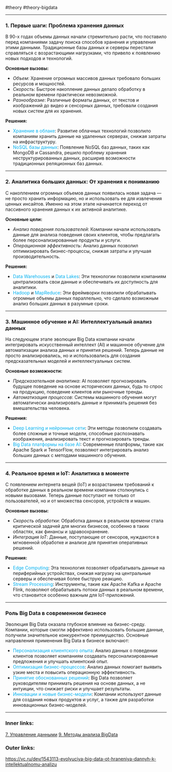 #theory #theory-bigdata
 
---
### 1. Первые шаги: Проблема хранения данных
В 90-х годах объемы данных начали стремительно расти, что поставило перед компаниями задачу поиска способов хранения и управления этими данными. 
Традиционные базы данных и серверы перестали справляться с возрастающими нагрузками, что привело к появлению новых подходов и технологий.

**Основные вызовы:**
- *Объем*: Хранение огромных массивов данных требовало больших ресурсов и мощностей.
- *Скорость*: Быстрое накопление данных делало обработку в реальном времени практически невозможной.
- *Разнообразие*: Различные форматы данных, от текстов и изображений до видео и сенсорных данных, требовали создания новых систем для их хранения.

**Решения:**
- <font color="#00b0f0">Хранение в облаке</font>: Развитие облачных технологий позволило компаниям хранить данные на удаленных серверах, снижая затраты на инфраструктуру.
- <font color="#00b0f0">NoSQL базы данных</font>: Появление NoSQL баз данных, таких как MongoDB и Cassandra, решило проблему хранения неструктурированных данных, расширив возможности традиционных реляционных баз данных.
---
### 2. Аналитика больших данных: От хранения к пониманию
С накоплением огромных объемов данных появилась новая задача — не просто хранить информацию, но и использовать ее для извлечения ценных инсайтов. 
Именно на этом этапе начинается переход от пассивного хранения данных к их активной аналитике.

**Основные цели:**
- *Анализ поведения пользователей*: Компании начали использовать данные для анализа поведения своих клиентов, чтобы предлагать более персонализированные продукты и услуги.
- *Операционная эффективность*: Анализ данных позволил оптимизировать бизнес-процессы, снижая затраты и улучшая производительность.

**Решения:**
- <font color="#00b0f0">Data Warehouses</font> и <font color="#00b0f0">Data Lakes</font>: Эти технологии позволили компаниям централизовать свои данные и обеспечивать их доступность для аналитики.
- <font color="#00b0f0">Hadoop</font> и <font color="#00b0f0">MapReduce</font>: Эти фреймворки позволили обрабатывать огромные объемы данных параллельно, что сделало возможным анализ больших данных в разумные сроки.
---
### 3. Машинное обучение и AI: Интеллектуальный анализ данных
На следующем этапе эволюции Big Data компании начали интегрировать искусственный интеллект (AI) и машинное обучение для автоматизации анализа данных и принятия решений. 
Теперь данные не просто анализировались, но и использовались для создания предсказательных моделей и интеллектуальных систем.

**Основные возможности:**
- *Предсказательная аналитика*: AI позволяет прогнозировать будущее поведение на основе исторических данных, будь то спрос на продукцию, поведение клиентов или рыночные тренды.
- *Автоматизация процессов*: Системы машинного обучения могут автоматически анализировать данные и принимать решения без вмешательства человека.

**Решения:**
- <font color="#00b0f0">Deep Learning и нейронные сети</font>: Эти методы позволили создавать более сложные и точные модели, способные распознавать изображения, анализировать текст и прогнозировать тренды.
- <font color="#00b0f0">Big Data платформы на базе AI</font>: Современные платформы, такие как Apache Spark и TensorFlow, позволяют интегрировать анализ больших данных с методами машинного обучения.
---
### 4. Реальное время и IoT: Аналитика в моменте
С появлением интернета вещей (IoT) и возрастанием требований к обработке данных в реальном времени компании столкнулись с новыми вызовами. 
Теперь данные поступают не только от пользователей, но и от множества сенсоров, устройств и машин.

**Основные вызовы:**
- *Скорость обработки*: Обработка данных в реальном времени стала критической задачей для многих бизнесов, особенно в таких областях, как финансы и здравоохранение.
- *Интеграция IoT*: Данные, поступающие от сенсоров, нуждаются в мгновенной обработке и анализе для принятия оперативных решений.

**Решения:**
- <font color="#00b0f0">Edge Computing</font>: Эта технология позволяет обрабатывать данные на периферийных устройствах, снижая нагрузку на центральные серверы и обеспечивая более быструю реакцию.
- <font color="#00b0f0">Stream Processing</font>: Инструменты, такие как Apache Kafka и Apache Flink, позволяют обрабатывать потоки данных в реальном времени, что становится особенно важным для IoT-приложений.
---
### Роль Big Data в современном бизнесе
Эволюция Big Data оказала глубокое влияние на бизнес-среду. Компании, которые смогли эффективно использовать большие данные, получили значительное конкурентное преимущество. Основные направления применения Big Data в бизнесе включают:

- <font color="#00b0f0">Персонализация клиентского опыта</font>: Анализ данных о поведении клиентов позволяет компаниям создавать персонализированные предложения и улучшать клиентский опыт.
- <font color="#00b0f0">Оптимизация бизнес-процессов</font>: Анализ данных помогает выявить узкие места и повысить операционную эффективность.
- <font color="#00b0f0">Принятие обоснованных решений</font>: Big Data позволяет руководителям принимать решения на основе данных, а не интуиции, что снижает риски и улучшает результаты.
- <font color="#00b0f0">Инновации и новые бизнес-модели</font>: Компании используют данные для создания новых продуктов и услуг, а также для разработки инновационных бизнес-моделей.
---
### Inner links:
[7. Управление данными](2.%20Theory/Big%20Data/7.%20Управление%20данными.md)
[9. Методы анализа BigData](2.%20Theory/Big%20Data/9.%20Методы%20анализа%20BigData.md)
### Outer links:
https://vc.ru/dev/1543113-evolyuciya-big-data-ot-hraneniya-dannyh-k-intellektualnomu-analizu